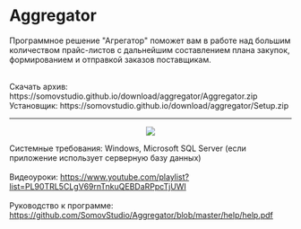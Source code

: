 # Aggregator
Программное решение "Агрегатор" поможет вам в работе над большим количеством прайс-листов с дальнейшим составлением плана закупок, формированием и отправкой заказов поставщикам.

<br>
Скачать архив: https://somovstudio.github.io/download/aggregator/Aggregator.zip
<br>
Установщик: https://somovstudio.github.io/download/aggregator/Setup.zip
<hr>

<p align="center">
  <img src="https://somovstudio.github.io/img/projects/aggregator.png">
</p>

Системные требования: Windows, Microsoft SQL Server (если приложение использует серверную базу данных)
<br>
<br>
Видеоуроки: https://www.youtube.com/playlist?list=PL90TRL5CLgV69rnTnkuQEBDaRPpcTjUWI
<br>
<br>
Руководство к программе: https://github.com/SomovStudio/Aggregator/blob/master/help/help.pdf